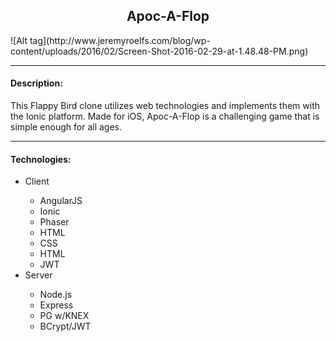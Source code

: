 <h2 style="text-align: center;">Apoc-A-Flop</h2>
![Alt tag](http://www.jeremyroelfs.com/blog/wp-content/uploads/2016/02/Screen-Shot-2016-02-29-at-1.48.48-PM.png)

<hr/>
<h4>Description:</h4>
<p>This Flappy Bird clone utilizes web technologies and implements them with the Ionic platform. Made for iOS, Apoc-A-Flop is a challenging game that is simple enough for all ages.</p>

<hr/>
<h4>Technologies:</h4>
<ul>
  <li>Client</li>
    <ul>
      <li>AngularJS</li>
      <li>Ionic</li>
      <li>Phaser</li>
      <li>HTML</li>
      <li>CSS</li>
      <li>HTML</li>
      <li>JWT</li>
    </ul>
    <li>Server</li>
    <ul>
      <li>Node.js</li>
      <li>Express</li>
      <li>PG w/KNEX</li>
      <li>BCrypt/JWT</li>
    </ul>
</ul>


